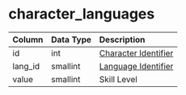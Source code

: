 # character\_languages

| Column | Data Type | Description |
| :--- | :--- | :--- |
| id | int | [Character Identifier](character_data.md) |
| lang\_id | smallint | [Language Identifier](https://eqemu.gitbook.io/server/categories/reference-lists/languages) |
| value | smallint | Skill Level |

